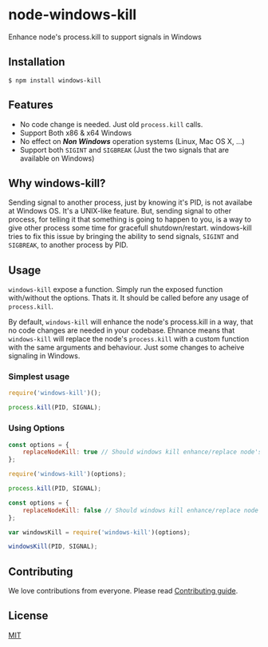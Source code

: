 # node-windows-kill
Enhance node's process.kill to support signals in Windows

## Installation
```
$ npm install windows-kill
```

## Features
* No code change is needed. Just old ```process.kill``` calls.
* Support Both x86 & x64 Windows
* No effect on ***Non Windows*** operation systems (Linux, Mac OS X, ...)
* Support both ```SIGINT``` and ```SIGBREAK``` (Just the two signals that are available on Windows)

## Why windows-kill?
Sending signal to another process, just by knowing it's PID, is not availabe at Windows OS. It's a UNIX-like feature. But, sending signal to other process, for telling it that something is going to happen to you, is a way to give other process some time for gracefull shutdown/restart. windows-kill tries to fix this issue by bringing the ability to send signals, ```SIGINT``` and ```SIGBREAK```, to another process by PID.

## Usage
```windows-kill``` expose a function. Simply run the exposed function with/without the options. Thats it. It should be called before any usage of ```process.kill```.

By default, ```windows-kill``` will enhance the node's process.kill in a way, that no code changes are needed in your codebase. Ehnance means that ```windows-kill``` will replace the node's ```process.kill``` with a custom function with the same arguments and behaviour. Just some changes to acheive signaling in Windows.

### Simplest usage
```javascript
require('windows-kill')();

process.kill(PID, SIGNAL);
```

### Using Options
```javascript
const options = {
    replaceNodeKill: true // Should windows kill enhance/replace node's process.kill. Default: true
};

require('windows-kill')(options);

process.kill(PID, SIGNAL);
```

```javascript
const options = {
    replaceNodeKill: false // Should windows kill enhance/replace node's process.kill. Default: true
};

var windowsKill = require('windows-kill')(options);

windowsKill(PID, SIGNAL);
```

## Contributing
We love contributions from everyone. Please read [Contributing guide](https://github.com/alirdn/node-windows-kill/blob/master/CONTRIBUTING.md).

## License
[MIT](https://github.com/alirdn/node-windows-kill/blob/master/LICENSE)
